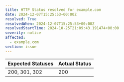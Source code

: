 ```yaml
---
title: HTTP Status resolved for example.com
date: 2024-12-07T15:25:53+00:00Z
resolved: True
resolvedWhen: 2024-12-07T15:25:53+00:00Z
resolvedStartTime: 2024-10-25T21:09:43.191474+00:00
severity: notice
affected:
  - example.com
section: issue
---
```


| Expected Statuses | Actual Status  |
|-------------------|----------------|
| 200, 301, 302 | 200 |
